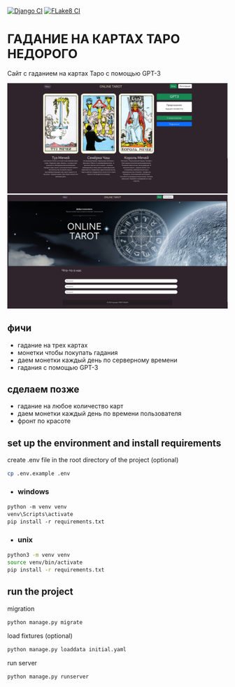 [![Django CI](https://github.com/Shagulka/tarot-django/actions/workflows/django.yml/badge.svg)](https://github.com/Shagulka/tarot-django/actions/workflows/django.yml)
[![FLake8 CI](https://github.com/Shagulka/tarot-django/actions/workflows/flake8.yml/badge.svg)](https://github.com/Shagulka/tarot-django/actions/workflows/flake8.yml)

# ГАДАНИЕ НА КАРТАХ ТАРО НЕДОРОГО

Сайт с гаданием на картах Таро с помощью GPT-3

![image](image1.jpg)
![image](image2.jpg)

## фичи

- гадание на трех картах
- монетки чтобы покупать гадания
- даем монетки каждый день по серверному времени
- гадания с помощью GPT-3

## сделаем позже

- гадание на любое количество карт
- даем монетки каждый день по времени пользователя
- фронт по красоте

## set up the environment and install requirements

create .env file in the root directory of the project (optional)
```bash
cp .env.example .env
```

- ### windows

```ps
python -m venv venv
venv\Scripts\activate
pip install -r requirements.txt
``` 

- ### unix

```bash
python3 -m venv venv
source venv/bin/activate
pip install -r requirements.txt
```



## run the project

migration
```bash
python manage.py migrate
```

load fixtures (optional)
```bash
python manage.py loaddata initial.yaml
```

run server
```bash
python manage.py runserver
```
